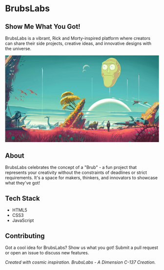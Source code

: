 # BrubsLabs

## Show Me What You Got!

BrubsLabs is a vibrant, Rick and Morty-inspired platform where creators can share their side projects, creative ideas, and innovative designs with the universe.

![BrubsLabs Screenshot](smwyg.png)

## About

BrubsLabs celebrates the concept of a "Brub" - a fun project that represents your creativity without the constraints of deadlines or strict requirements. It's a space for makers, thinkers, and innovators to showcase what they've got!

## Tech Stack

- HTML5
- CSS3
- JavaScript

## Contributing

Got a cool idea for BrubsLabs? Show us what you got! Submit a pull request or open an issue to discuss new features.


*Created with cosmic inspiration. BrubsLabs - A Dimension C-137 Creation.*